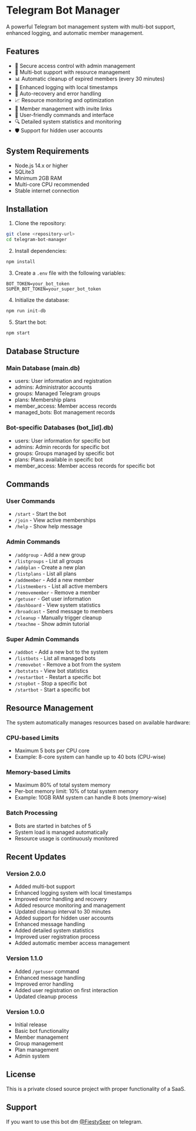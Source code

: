 # Telegram Bot Manager

A powerful Telegram bot management system with multi-bot support, enhanced logging, and automatic member management.

## Features

- 🔐 Secure access control with admin management
- 🤖 Multi-bot support with resource management
- 📊 Automatic cleanup of expired members (every 30 minutes)
- 📝 Enhanced logging with local timestamps
- 🔄 Auto-recovery and error handling
- 📈 Resource monitoring and optimization
- 👥 Member management with invite links
- 📱 User-friendly commands and interface
- 🔍 Detailed system statistics and monitoring
- 🛡️ Support for hidden user accounts

## System Requirements

- Node.js 14.x or higher
- SQLite3
- Minimum 2GB RAM
- Multi-core CPU recommended
- Stable internet connection

## Installation

1. Clone the repository:
```bash
git clone <repository-url>
cd telegram-bot-manager
```

2. Install dependencies:
```bash
npm install
```

3. Create a `.env` file with the following variables:
```env
BOT_TOKEN=your_bot_token
SUPER_BOT_TOKEN=your_super_bot_token
```

4. Initialize the database:
```bash
npm run init-db
```

5. Start the bot:
```bash
npm start
```

## Database Structure

### Main Database (main.db)
- users: User information and registration
- admins: Administrator accounts
- groups: Managed Telegram groups
- plans: Membership plans
- member_access: Member access records
- managed_bots: Bot management records

### Bot-specific Databases (bot_[id].db)
- users: User information for specific bot
- admins: Admin records for specific bot
- groups: Groups managed by specific bot
- plans: Plans available in specific bot
- member_access: Member access records for specific bot

## Commands

### User Commands
- `/start` - Start the bot
- `/join` - View active memberships
- `/help` - Show help message

### Admin Commands
- `/addgroup` - Add a new group
- `/listgroups` - List all groups
- `/addplan` - Create a new plan
- `/listplans` - List all plans
- `/addmember` - Add a new member
- `/listmembers` - List all active members
- `/removemember` - Remove a member
- `/getuser` - Get user information
- `/dashboard` - View system statistics
- `/broadcast` - Send message to members
- `/cleanup` - Manually trigger cleanup
- `/teachme` - Show admin tutorial

### Super Admin Commands
- `/addbot` - Add a new bot to the system
- `/listbots` - List all managed bots
- `/removebot` - Remove a bot from the system
- `/botstats` - View bot statistics
- `/restartbot` - Restart a specific bot
- `/stopbot` - Stop a specific bot
- `/startbot` - Start a specific bot

## Resource Management

The system automatically manages resources based on available hardware:

### CPU-based Limits
- Maximum 5 bots per CPU core
- Example: 8-core system can handle up to 40 bots (CPU-wise)

### Memory-based Limits
- Maximum 80% of total system memory
- Per-bot memory limit: 10% of total system memory
- Example: 10GB RAM system can handle 8 bots (memory-wise)

### Batch Processing
- Bots are started in batches of 5
- System load is managed automatically
- Resource usage is continuously monitored

## Recent Updates

### Version 2.0.0
- Added multi-bot support
- Enhanced logging system with local timestamps
- Improved error handling and recovery
- Added resource monitoring and management
- Updated cleanup interval to 30 minutes
- Added support for hidden user accounts
- Enhanced message handling
- Added detailed system statistics
- Improved user registration process
- Added automatic member access management

### Version 1.1.0
- Added `/getuser` command
- Enhanced message handling
- Improved error handling
- Added user registration on first interaction
- Updated cleanup process

### Version 1.0.0
- Initial release
- Basic bot functionality
- Member management
- Group management
- Plan management
- Admin system

## License

This is a private closed source project with proper functionality of a SaaS.

## Support

If you want to use this bot dm <a href="https://t.me/fiestyseer">@FiestySeer<a> on telegram.
